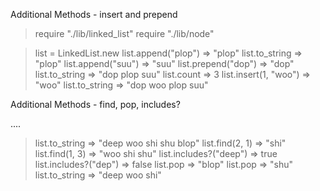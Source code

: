 Additional Methods - insert and prepend

> require "./lib/linked_list"
> require "./lib/node"

> list = LinkedList.new
> list.append("plop")
=> "plop"
> list.to_string
=> "plop"
> list.append("suu")
=> "suu"
> list.prepend("dop")
=> "dop"
> list.to_string
=> "dop plop suu"
> list.count
=> 3
> list.insert(1, "woo")
=> "woo"
list.to_string
=> "dop woo plop suu"


Additional Methods - find, pop, includes?

....
> list.to_string
=> "deep woo shi shu blop"
> list.find(2, 1)
=> "shi"
> list.find(1, 3)
=> "woo shi shu"
> list.includes?("deep")
=> true
> list.includes?("dep")
=> false
> list.pop
=> "blop"
> list.pop
=> "shu"
> list.to_string
=> "deep woo shi"